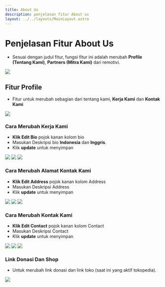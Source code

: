 ```yaml
---
title: About Us
description: penjelasan fitur About us
layout: ../../layouts/MainLayout.astro
---
```


# Penjelasan Fitur About Us
- Sesuai dengan judul fitur, fungsi fitur ini adalah merubah **Profile (Tentang Kami)**, **Partners (Mitra Kami)** dari remotivi.

<img  class="image-component" src="https://i.im.ge/2023/04/02/IP0FR9.image.png">

## **Fitur Profile**

- Fitur untuk merubah sebagian dari tentang kami, **Kerja Kami** dan **Kontak Kami**
 
<img  class="image-component" src="https://i.im.ge/2023/04/02/IP07k4.image.png">



### **Cara Merubah Kerja Kami**

  - **Klik Edit Bio** pojok kanan kolom bio
  - Masukan Deskripsi bio **Indonesia** dan **Inggris**.
  - Klik **update** untuk menyimpan

<img  class="image-component" src="https://i.im.ge/2023/04/02/IP0IFC.image.png">
<img  class="image-component" src="https://i.im.ge/2023/04/02/IP0URp.image.png">
<img  class="image-component" src="https://i.im.ge/2023/04/02/IP0msr.image.png">

### **Cara Merubah Alamat Kontak Kami**

  - **Klik Edit Address** pojok kanan kolom Address
  - Masukan Deskripsi Address
  - Klik **update** untuk menyimpan

<img  class="image-component" src="https://i.im.ge/2023/04/02/IP0yWL.image.png">
<img  class="image-component" src="https://i.im.ge/2023/04/02/IP0CTG.image.png">
<img  class="image-component" src="https://i.im.ge/2023/04/02/IP0xYa.image.png">

### **Cara Merubah Kontak Kami**

  - **Klik Edit Contact** pojok kanan kolom Contact
  - Masukan Deskripsi Contact
  - Klik **update** untuk menyimpan

<img  class="image-component" src="https://i.im.ge/2023/04/02/IP0RO6.image.png">
<img  class="image-component" src="https://i.im.ge/2023/04/02/IP0WmF.image.png">
<img  class="image-component" src="https://i.im.ge/2023/04/02/IP0ZWK.image.png">

### **Link Donasi Dan Shop**

  - Untuk merubah link donasi dan link toko (saat ini yang aktif tokopedia).

<img  class="image-component" src="https://i.im.ge/2023/04/02/IP0kY8.image.png">